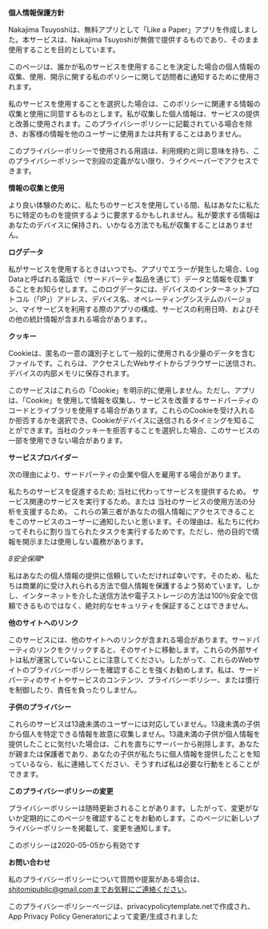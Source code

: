 **個人情報保護方針**

Nakajima Tsuyoshiは、無料アプリとして「Like a Paper」アプリを作成しました。本サービスは、Nakajima Tsuyoshiが無償で提供するものであり、そのまま使用することを目的としています。

このページは、誰かが私のサービスを使用することを決定した場合の個人情報の収集、使用、開示に関する私のポリシーに関して訪問者に通知するために使用されます。

私のサービスを使用することを選択した場合は、このポリシーに関連する情報の収集と使用に同意するものとします。私が収集した個人情報は、サービスの提供と改善に使用されます。このプライバシーポリシーに記載されている場合を除き、お客様の情報を他のユーザーに使用または共有することはありません。

このプライバシーポリシーで使用される用語は、利用規約と同じ意味を持ち、このプライバシーポリシーで別段の定義がない限り、ライクペーパーでアクセスできます。

**情報の収集と使用**

より良い体験のために、私たちのサービスを使用している間、私はあなたに私たちに特定のものを提供するように要求するかもしれません。私が要求する情報はあなたのデバイスに保持され、いかなる方法でも私が収集することはありません。

**ログデータ**

私がサービスを使用するときはいつでも、アプリでエラーが発生した場合、Log Dataと呼ばれる電話で（サードパーティ製品を通じて）データと情報を収集することをお知らせします。このログデータには、デバイスのインターネットプロトコル（「IP」）アドレス、デバイス名、オペレーティングシステムのバージョン、マイサービスを利用する際のアプリの構成、サービスの利用日時、およびその他の統計情報が含まれる場合があります。。

**クッキー**

Cookieは、匿名の一意の識別子として一般的に使用される少量のデータを含むファイルです。これらは、アクセスしたWebサイトからブラウザーに送信され、デバイスの内部メモリに保存されます。

このサービスはこれらの「Cookie」を明示的に使用しません。ただし、アプリは、「Cookie」を使用して情報を収集し、サービスを改善するサードパーティのコードとライブラリを使用する場合があります。これらのCookieを受け入れるか拒否するかを選択でき、Cookieがデバイスに送信されるタイミングを知ることができます。当社のクッキーを拒否することを選択した場合、このサービスの一部を使用できない場合があります。

**サービスプロバイダー**

次の理由により、サードパーティの企業や個人を雇用する場合があります。

私たちのサービスを促進するため;
当社に代わってサービスを提供するため。
サービス関連のサービスを実行するため。または
当社のサービスの使用方法の分析を支援するため。
これらの第三者があなたの個人情報にアクセスできることをこのサービスのユーザーに通知したいと思います。その理由は、私たちに代わってそれらに割り当てられたタスクを実行するためです。ただし、他の目的で情報を開示または使用しない義務があります。

*8安全保障**

私はあなたの個人情報の提供に信頼していただければ幸いです。そのため、私たちは商業的に受け入れられる方法で個人情報を保護するよう努めています。しかし、インターネットを介した送信方法や電子ストレージの方法は100％安全で信頼できるものではなく、絶対的なセキュリティを保証することはできません。

**他のサイトへのリンク**

このサービスには、他のサイトへのリンクが含まれる場合があります。サードパーティのリンクをクリックすると、そのサイトに移動します。これらの外部サイトは私が運営していないことに注意してください。したがって、これらのWebサイトのプライバシーポリシーを確認することを強くお勧めします。私は、サードパーティのサイトやサービスのコンテンツ、プライバシーポリシー、または慣行を制御したり、責任を負ったりしません。

**子供のプライバシー**

これらのサービスは13歳未満のユーザーには対応していません。13歳未満の子供から個人を特定できる情報を故意に収集しません。13歳未満の子供が個人情報を提供したことに気付いた場合は、これを直ちにサーバーから削除します。あなたが親または保護者であり、あなたの子供が私たちに個人情報を提供したことを知っているなら、私に連絡してください、そうすれば私は必要な行動をとることができます。

**このプライバシーポリシーの変更**

プライバシーポリシーは随時更新されることがあります。したがって、変更がないか定期的にこのページを確認することをお勧めします。このページに新しいプライバシーポリシーを掲載して、変更を通知します。

このポリシーは2020-05-05から有効です

**お問い合わせ**

私のプライバシーポリシーについて質問や提案がある場合は、shitomipublic@gmail.comまでお気軽にご連絡ください。

このプライバシーポリシーページは、privacypolicytemplate.netで作成され、App Privacy Policy Generatorによって変更/生成されました
